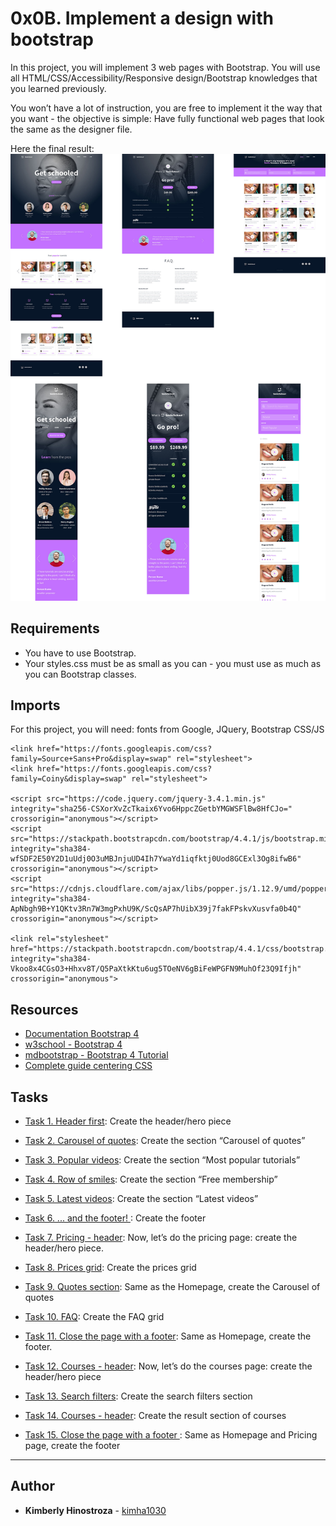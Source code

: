# 0x0B. Implement a design with bootstrap

In this project, you will implement 3 web pages with Bootstrap. You will use all HTML/CSS/Accessibility/Responsive design/Bootstrap knowledges that you learned previously.

You won’t have a lot of instruction, you are free to implement it the way that you want - the objective is simple: Have fully functional web pages that look the same as the designer file.

Here the final result:
![img-readme](./images/img-readme.jpg)

## Requirements

- You have to use Bootstrap.
- Your styles.css must be as small as you can - you must use as much as you can Bootstrap classes.

## Imports

For this project, you will need: fonts from Google, JQuery, Bootstrap CSS/JS

```
<link href="https://fonts.googleapis.com/css?family=Source+Sans+Pro&display=swap" rel="stylesheet">
<link href="https://fonts.googleapis.com/css?family=Coiny&display=swap" rel="stylesheet">

<script src="https://code.jquery.com/jquery-3.4.1.min.js" integrity="sha256-CSXorXvZcTkaix6Yvo6HppcZGetbYMGWSFlBw8HfCJo=" crossorigin="anonymous"></script>
<script src="https://stackpath.bootstrapcdn.com/bootstrap/4.4.1/js/bootstrap.min.js" integrity="sha384-wfSDF2E50Y2D1uUdj0O3uMBJnjuUD4Ih7YwaYd1iqfktj0Uod8GCExl3Og8ifwB6" crossorigin="anonymous"></script>
<script src="https://cdnjs.cloudflare.com/ajax/libs/popper.js/1.12.9/umd/popper.min.js" integrity="sha384-ApNbgh9B+Y1QKtv3Rn7W3mgPxhU9K/ScQsAP7hUibX39j7fakFPskvXusvfa0b4Q" crossorigin="anonymous"></script>

<link rel="stylesheet" href="https://stackpath.bootstrapcdn.com/bootstrap/4.4.1/css/bootstrap.min.css" integrity="sha384-Vkoo8x4CGsO3+Hhxv8T/Q5PaXtkKtu6ug5TOeNV6gBiFeWPGFN9MuhOf23Q9Ifjh" crossorigin="anonymous">
```

## Resources

- [Documentation Bootstrap 4](https://getbootstrap.com/docs/4.6/getting-started/introduction/)
- [w3school - Bootstrap 4](https://www.w3schools.com/bootstrap4/)
- [mdbootstrap - Bootstrap 4 Tutorial](https://mdbootstrap.com/education/bootstrap/)
- [Complete guide centering CSS](https://css-tricks.com/centering-css-complete-guide/)

## Tasks

- [Task 1. Header first](./0-homepage.html): Create the header/hero piece

- [Task 2. Carousel of quotes](./1-homepage.html): Create the section “Carousel of quotes”

- [Task 3. Popular videos](./2-homepage.html): Create the section “Most popular tutorials”

- [Task 4. Row of smiles](./3-homepage.html): Create the section “Free membership”

- [Task 5. Latest videos](./4-homepage.html): Create the section “Latest videos”

- [Task 6. ... and the footer! ](./homepage.html): Create the footer

- [Task 7. Pricing - header](./0-pricing.html): Now, let’s do the pricing page: create the header/hero piece.

- [Task 8. Prices grid](./1-pricing.html): Create the prices grid

- [Task 9. Quotes section](./2-pricing.html): Same as the Homepage, create the Carousel of quotes

- [Task 10. FAQ](./3-pricing.html): Create the FAQ grid

- [Task 11. Close the page with a footer](./pricing.html): Same as Homepage, create the footer.

- [Task 12. Courses - header](./0-courses.html): Now, let’s do the courses page: create the header/hero piece

- [Task 13. Search filters](./1-courses.html): Create the search filters section

- [Task 14. Courses - header](./2-courses.html): Create the result section of courses

- [Task 15. Close the page with a footer ](./courses.html): Same as Homepage and Pricing page, create the footer

---

## Author

- **Kimberly Hinostroza** - [kimha1030](https://github.com/kimha1030)
